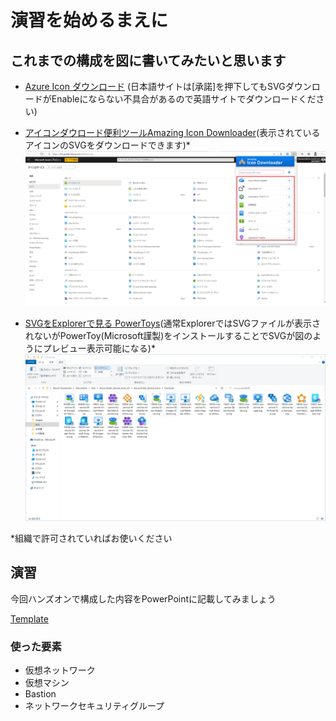 # 演習を始めるまえに

## これまでの構成を図に書いてみたいと思います

- [Azure Icon ダウンロード][1]
(日本語サイトは[承諾]を押下してもSVGダウンロードがEnableにならない不具合があるので英語サイトでダウンロードください)
- [アイコンダウロード便利ツールAmazing Icon Downloader][2](表示されているアイコンのSVGをダウンロードできます)*
![Azure Portal SVG](images/azure-portal-icon.png "Azure Portal SVG")

- [SVGをExplorerで見る PowerToys][3](通常ExplorerではSVGファイルが表示されないがPowerToy(Microsoft謹製)をインストールすることでSVGが図のようにプレビュー表示可能になる)*
![Azure Portal SVG](images/explorer-file-svg-view.png "Azure Portal SVG")

*組織で許可されていればお使いください
## 演習
今回ハンズオンで構成した内容をPowerPointに記載してみましょう

[Template][4]

### 使った要素
- 仮想ネットワーク
- 仮想マシン
- Bastion
- ネットワークセキュリティグループ

[1]:https://docs.microsoft.com/en-us/azure/architecture/icons/
[2]:https://chrome.google.com/webstore/detail/amazing-icon-downloader/kllljifcjfleikiipbkdcgllbllahaob
[3]:https://github.com/microsoft/PowerToys
[4]:https://miscstrage.blob.core.windows.net/hands-on/architecture-diagram.pptx?sv=2019-10-10&st=2020-09-16T14%3A16%3A47Z&se=2030-09-16T14%3A59%3A00Z&sr=b&sp=r&sig=g1kmCxg1ECuA6IVq17noJF1cxJPtVOl8IggP5vpc9H4%3D